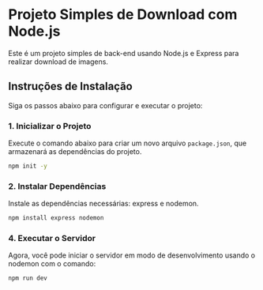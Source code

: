 # Projeto Simples de Download com Node.js

Este é um projeto simples de back-end usando Node.js e Express para realizar download de imagens.

## Instruções de Instalação

Siga os passos abaixo para configurar e executar o projeto:

### 1. Inicializar o Projeto

Execute o comando abaixo para criar um novo arquivo `package.json`, que armazenará as dependências do projeto.

``` bash
npm init -y
```

### 2. Instalar Dependências
Instale as dependências necessárias: express e nodemon.
```bash
npm install express nodemon
```

### 4. Executar o Servidor
Agora, você pode iniciar o servidor em modo de desenvolvimento usando o nodemon com o comando:
```bash
npm run dev
```
